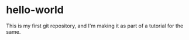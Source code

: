 # hello-world
This is my first git repository, and I'm making it as part of a tutorial for the same.

